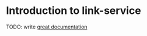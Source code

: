 # Introduction to link-service

TODO: write [great documentation](http://jacobian.org/writing/what-to-write/)
